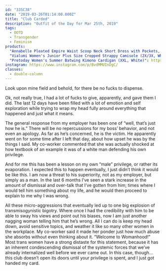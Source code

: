 ```yaml
---
id: "335C38"
date: "2019-03-26T01:14:00.000Z"
title: "Club Carded"
description: "Outfit of the Day for Mar 25th, 2019"
tags:
  - OOTD
  - Transgender
  - Feminism
products:
  "Annabelle Pleated Empire Waist Scoop Neck Short Dress with Pockets, Navy Blue 2X": https://www.amazon.com/exec/obidos/ASIN/B07CKM3ST4/curvyandtrans-20
  "Vialumi Women's Junior Plus Size Cropped Strappy Camisole (2X/3X, White)": https://www.amazon.com/exec/obidos/ASIN/B07GQ11R9P/curvyandtrans-20
  "Pretoday Women's Summer Batwing Kimono Cardigan (XXL, White)": https://www.amazon.com/exec/obidos/ASIN/B07DC96176/curvyandtrans-20
instagram: https://www.instagram.com/p/BvdMMUInDgC/
classes:
  - double-column
---
```

Look upon mine field and behold, for there be no fucks to dispense.

Ok, not really true, I had a lot of fucks to give, apparently, and gave them I did. The last 12 days have been filled with a lot of emotion and self exploration while trying to wrap my head fully around everything that happened and just what it means.

The general response from my employer has been one of “well, that’s just how he is.” There will be no repercussions for my boss’ behavior, and not even an apology. As far as he’s concerned, he is the victim. He apparently went on for some time after I left that day, about how upset he was by the things I said. My co-worker commented that she was actually shocked at how textbook of an example it was of a white man defending his own privilege.

And for me this has been a lesson on my own “male” privilege, or rather its evaporation. I expected this to happen eventually, I just didn’t think it would be like this. I am now a threat to his superiority, not as my employer, but simply as a man. In the last 6 months I’ve seen a stark increase in the amount of dismissal and over-talk that I’ve gotten from him; times where I would tell him something about my life, and he would then proceed to explain to me why I was wrong.

All these micro-aggressions that eventually led up to one big explosion of transmisogynistic bigotry. Where once I had the credibility with him to be able to sway his views and point out his biases, now I am just another nagging woman telling him that he’s wrong. All I can do is keep my head down, avoid sensitive topics, and weather it like so many other women in the workplace. My co-worker said it made her ponder just how much abuse she absorbs without even thinking about it. “Welcome to Womanhood!” Most trans women have a strong distaste for this statement, because it has an inherent condescending dismissal of the systemic forces that we’ve already internalized well before we ever came out. In this case, though… this club doesn’t open its doors until your privilege is spent, and I just got handed my card.

